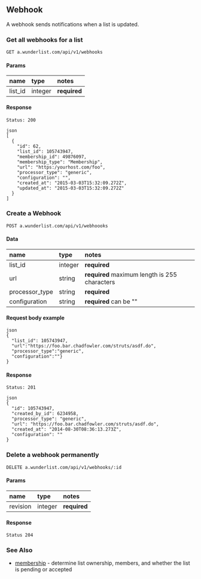 ## Webhook

A webhook sends notifications when a list is updated.


### Get all webhooks for a list

    GET a.wunderlist.com/api/v1/webhooks

#### Params

name      | type    | notes
:---------|:--------|:------------
list_id   | integer | **required**

#### Response

    Status: 200

    json
    [
      {
        "id": 62,
        "list_id": 105743947,
        "membership_id": 49876097,
        "membership_type": "Membership",
        "url": "https:/yourhost.com/foo",
        "processor_type": "generic",
        "configuration": "",
        "created_at": "2015-03-03T15:32:09.272Z",
        "updated_at": "2015-03-03T15:32:09.272Z"
      }
    ]

### Create a Webhook

    POST a.wunderlist.com/api/v1/webhoooks

#### Data

name            | type    | notes
:---------------|:--------|:------------
list_id         | integer | **required**
url             | string  | **required** maximum length is 255 characters
processor_type  | string  | **required**
configuration   | string  | **required** can be ""

#### Request body example

    json
    {
      "list_id": 105743947,
      "url":"https://foo.bar.chadfowler.com/struts/asdf.do",
      "processor_type":"generic",
      "configuration":""}
    }

#### Response

    Status: 201

    json
    {
      "id": 105743947,
      "created_by_id": 6234958,
      "processor_type": "generic",
      "url": "https://foo.bar.chadfowler.com/struts/asdf.do",
      "created_at": "2014-08-30T08:36:13.273Z",
      "configuration": ""
    }

### Delete a webhook permanently

    DELETE a.wunderlist.com/api/v1/webhooks/:id

#### Params

name      | type    | notes
:---------|:--------|:------------
revision  | integer | **required**

#### Response

    Status 204


### See Also

  - [membership](endpoints/membership.md) - determine list ownership, members, and whether the list is pending or accepted
